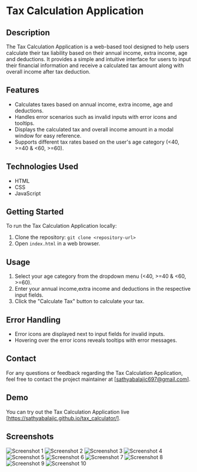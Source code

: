 # Tax Calculation Application

## Description
The Tax Calculation Application is a web-based tool designed to help users calculate their tax liability based on their annual income, extra income, age and deductions. It provides a simple and intuitive interface for users to input their financial information and receive a calculated tax amount along with overall income after tax deduction.

## Features
- Calculates taxes based on annual income, extra income, age and deductions.
- Handles error scenarios such as invalid inputs with error icons and tooltips.
- Displays the calculated tax and overall income amount in a modal window for easy reference.
- Supports different tax rates based on the user's age category (<40, >=40 & <60, >=60).

## Technologies Used
- HTML
- CSS
- JavaScript

## Getting Started
To run the Tax Calculation Application locally:
1. Clone the repository: `git clone <repository-url>`
2. Open `index.html` in a web browser.

## Usage
1. Select your age category from the dropdown menu (<40, >=40 & <60, >=60).
2. Enter your annual income,extra income and deductions in the respective input fields.
3. Click the "Calculate Tax" button to calculate your tax.

## Error Handling
- Error icons are displayed next to input fields for invalid inputs.
- Hovering over the error icons reveals tooltips with error messages.

## Contact
For any questions or feedback regarding the Tax Calculation Application, feel free to contact the project maintainer at [sathyabalajic697@gmail.com].
## Demo
You can try out the Tax Calculation Application live [https://sathyabalajic.github.io/tax_calculator/].

## Screenshots
![Screenshot 1](screenshots/screenshot1.png)
![Screenshot 2](screenshots/screenshot2.png)
![Screenshot 3](screenshots/screenshot3.png)
![Screenshot 4](screenshots/screenshot4.png)
![Screenshot 5](screenshots/screenshot5.png)
![Screenshot 6](screenshots/screenshot6.png)
![Screenshot 7](screenshots/screenshot7.png)
![Screenshot 8](screenshots/screenshot8.png)
![Screenshot 9](screenshots/screenshot9.png)
![Screenshot 10](screenshots/screenshot10.png)

